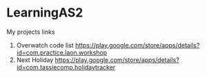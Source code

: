 # LearningAS2

My projects links
1. Overwatch code list
https://play.google.com/store/apps/details?id=com.practice.laon.workshop
2. Next Holiday
https://play.google.com/store/apps/details?id=com.tassiecomp.holidaytracker
